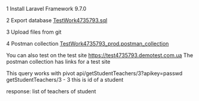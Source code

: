 1 Install Laravel Framework 9.7.0

2 Export database <a href="test4735793/TestWork4735793.sql">TestWork4735793.sql</a>

3 Upload files from git

4 Postman collection <a href="test4735793/TestWork4735793_prod.postman_collection">TestWork4735793_prod.postman_collection</a>

You can also test on the test site
https://test4735793.demotest.com.ua
The postman collection has links for a test site


This query works with pivot 
api/getStudentTeachers/3?apikey=passwd
getStudentTeachers/3 - 3 this is id of a student

response: list of teachers of student
